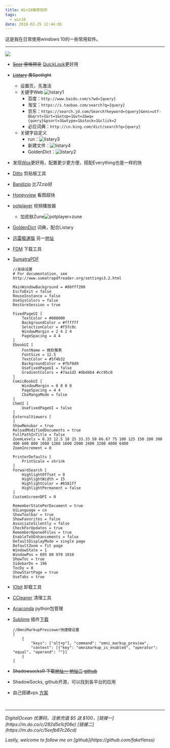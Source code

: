 ```yaml
---
title: Win10推荐软件
tags:
  - win10
date: 2018-02-25 12:44:05
---
```

这是我在日常使用windows 10的一些常用软件。
<!-- more -->

---

![](https://raw.githubusercontent.com/fakeYanss/imgplace/master/2019/20190429231453.png)

- ~~[Seer](http://1218.io/) 空格预览~~ [QuickLook](https://pooi.moe/QuickLook/)更好用

- ~~[Listary](http://www.listary.com/download) 类Spotlight~~

  - 设置页，先激活
  - 关键字Web
    ![listary1](https://raw.githubusercontent.com/fakeYanss/imgplace/master/2019/20190429231527.png)
    - 百度：`http://www.baidu.com/s?wd={query}`
    - 淘宝：`https://s.taobao.com/search?q={query}`
    - 京东：`https://search.jd.com/Search?keyword={query}&enc=utf-8&qrst=1&rt=1&stop=1&vt=2&wq={query}&psort=3&wtype=1&stock=1&click=2`
    - 必应词典：`http://cn.bing.com/dict/search?q={query}`
  - 关键字自定义
    - run：![listary3](https://raw.githubusercontent.com/fakeYanss/imgplace/master/2019/20190429231559.png)
    - 新建文件：![listary4](https://raw.githubusercontent.com/fakeYanss/imgplace/master/2019/20190429231614.png)
    - GoldenDict：![listary2](https://raw.githubusercontent.com/fakeYanss/imgplace/master/2019/20190429231627.png)

- 发现[Wox](http://www.wox.one/)更好用，配置更少更方便，搭配Everything也是一样的快

- [Ditto](http://ditto-cp.sourceforge.net/) 剪贴板工具

- [Bandizip](https://www.bandisoft.com/bandizip/cn/) 比7Zzip好

- [Honeyview](https://www.bandisoft.com/honeyview/cn/) 看图超快

- [potplayer](https://potplayer.daum.net/) 视频播放器

  - 加皮肤Zune![potplayer+zune](https://raw.githubusercontent.com/fakeYanss/imgplace/master/2019/20190429231658.png)

- [GoldenDict](http://goldendict.org/) 词典，配合Listary

- [迅雷极速版](https://pc.qq.com/detail/0/detail_12860.html) 另一[地址](https://www.zhihu.com/question/52853014)

- [FDM](https://www.freedownloadmanager.org/) 下载工具

- [SumatraPDF](https://www.sumatrapdfreader.org/)

    ```
    //高级设置
    # For documentation, see http://www.sumatrapdfreader.org/settings3.2.html
    
    MainWindowBackground = #80fff200
    EscToExit = false
    ReuseInstance = false
    UseSysColors = false
    RestoreSession = true
    
    FixedPageUI [
    	TextColor = #000000
    	BackgroundColor = #ffffff
    	SelectionColor = #f5fc0c
    	WindowMargin = 2 4 2 4
    	PageSpacing = 4 4
    ]
    EbookUI [
    	FontName = 微软雅黑
    	FontSize = 12.5
    	TextColor = #5f4b32
    	BackgroundColor = #fbf0d9
    	UseFixedPageUI = false
    	GradientColors = #7aa1d2 #dbd4b4 #cc95c0
    ]
    ComicBookUI [
    	WindowMargin = 0 0 0 0
    	PageSpacing = 4 4
    	CbxMangaMode = false
    ]
    ChmUI [
    	UseFixedPageUI = false
    ]
    ExternalViewers [
    ]
    ShowMenubar = true
    ReloadModifiedDocuments = true
    FullPathInTitle = false
    ZoomLevels = 8.33 12.5 18 25 33.33 50 66.67 75 100 125 150 200 300 400 600 800 1000 1200 1600 2000 2400 3200 4800 6400
    ZoomIncrement = 0
    
    PrinterDefaults [
    	PrintScale = shrink
    ]
    ForwardSearch [
    	HighlightOffset = 0
    	HighlightWidth = 15
    	HighlightColor = #6581ff
    	HighlightPermanent = false
    ]
    CustomScreenDPI = 0
    
    RememberStatePerDocument = true
    UiLanguage = cn
    ShowToolbar = true
    ShowFavorites = false
    AssociateSilently = false
    CheckForUpdates = true
    RememberOpenedFiles = true
    EnableTeXEnhancements = false
    DefaultDisplayMode = single page
    DefaultZoom = fit page
    WindowState = 1
    WindowPos = 695 80 970 1010
    ShowToc = true
    SidebarDx = 196
    TocDy = 0
    ShowStartPage = true
    UseTabs = true
    ```

- [IObit](https://www.iobit.com/en/products.php) 卸载工具

- [CCleaner](https://www.ccleaner.com/ccleaner) 清理工具

- [Anaconda](https://anaconda.org/) python包管理

- [Sublime](https://www.sublimetext.com/) 插件[下载](http://pic.yanss.top/Sublime插件.7z)

    ```
    //OmniMarkupPreviewer快捷键设置
    [
    	{
            "keys": ["alt+p"], "command": "omni_markup_preview",
            "context": [{"key": "omnimarkup_is_enabled", "operator": "equal", "operand": ""}]
        }
    ]
    ```

- ~~ShadowsocksR 下载[地址一](https://dl.onetive.com/) [地址二](http://shiyu.pro/archives/ssr-apk.html) [github](https://github.com/shadowsocksrr/shadowsocksr)~~

- ShadowSocks, github开源，可以找到各平台的应用

- 自己搭建vps [方案](http://shiyu.pro/archives/shadowsocks.html)

<br>

---
<p id="div-border-left-red"><i>DigitalOcean 优惠码，注册充值 $5 送 $100，[链接一](https://m.do.co/c/282d5e1cf06e) [链接二](https://m.do.co/c/5eefb87c26cd)</i></p>
<p id="div-border-left-red"><i>Lastly, welcome to follow me on [github](https://github.com/fakeYanss)</i></p>